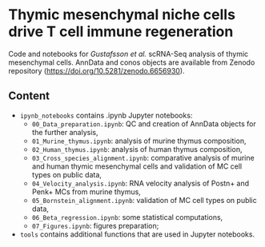 # Thymic mesenchymal niche cells drive T cell immune regeneration

Code and notebooks for *Gustafsson et al.* scRNA-Seq analysis of thymic mesenchymal cells. AnnData and conos objects are available from Zenodo repository (https://doi.org/10.5281/zenodo.6656930).

## Content
- `ipynb_notebooks` contains .ipynb Jupyter notebooks:
  - `00_Data_preparation.ipynb`: QC and creation of AnnData objects for the further analysis,
  - `01_Murine_thymus.ipynb`: analysis of murine thymus composition,
  - `02_Human_thymus.ipynb`: analysis of human thymus composition,
  - `03_Cross_species_alignment.ipynb`: comparative analysis of murine and human thymic mesenchymal cells and validation of MC cell types on public data,
  - `04_Velocity_analysis.ipynb`: RNA velocity analysis of Postn+ and Penk+ MCs from murine thymus,
  - `05_Bornstein_alignment.ipynb`: validation of MC cell types on public data,
  - `06_Beta_regression.ipynb`: some statistical computations,
  - `07_Figures.ipynb`: figures preparation;
- `tools` contains additional functions that are used in Jupyter notebooks.
